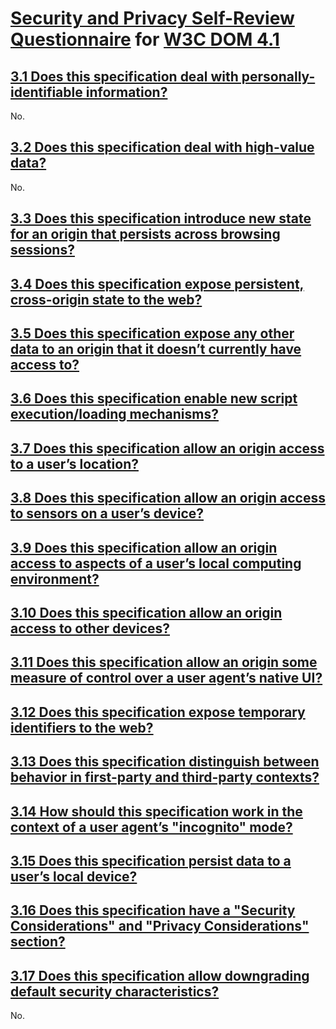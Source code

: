 # [Security and Privacy Self-Review Questionnaire] for [W3C DOM 4.1]

## [3.1 Does this specification deal with personally-identifiable information?]

No.

## [3.2 Does this specification deal with high-value data?]

No.

## [3.3 Does this specification introduce new state for an origin that persists across browsing sessions?]

## [3.4 Does this specification expose persistent, cross-origin state to the web?]

## [3.5 Does this specification expose any other data to an origin that it doesn’t currently have access to?]

## [3.6 Does this specification enable new script execution/loading mechanisms?]

## [3.7 Does this specification allow an origin access to a user’s location?]

## [3.8 Does this specification allow an origin access to sensors on a user’s device?]

## [3.9 Does this specification allow an origin access to aspects of a user’s local computing environment?]

## [3.10 Does this specification allow an origin access to other devices?]

## [3.11 Does this specification allow an origin some measure of control over a user agent’s native UI?]

## [3.12 Does this specification expose temporary identifiers to the web?]

## [3.13 Does this specification distinguish between behavior in first-party and third-party contexts?]

## [3.14 How should this specification work in the context of a user agent’s "incognito" mode?]

## [3.15 Does this specification persist data to a user’s local device?]

## [3.16 Does this specification have a "Security Considerations" and "Privacy Considerations" section?]

## [3.17 Does this specification allow downgrading default security characteristics?]

No.

<!--- References -->
[Security and Privacy Self-Review Questionnaire]: https://w3ctag.github.io/security-questionnaire/

[3.1 Does this specification deal with personally-identifiable information?]: https://w3ctag.github.io/security-questionnaire/#pii
[3.2 Does this specification deal with high-value data?]: https://w3ctag.github.io/security-questionnaire/#credentials
[3.3 Does this specification introduce new state for an origin that persists across browsing sessions?]: https://w3ctag.github.io/security-questionnaire/#persistent-origin-specific-state
[3.4 Does this specification expose persistent, cross-origin state to the web?]: https://w3ctag.github.io/security-questionnaire/#persistent-identifiers
[3.5 Does this specification expose any other data to an origin that it doesn’t currently have access to?]: https://w3ctag.github.io/security-questionnaire/#other-data
[3.6 Does this specification enable new script execution/loading mechanisms?]: https://w3ctag.github.io/security-questionnaire/#string-to-script
[3.7 Does this specification allow an origin access to a user’s location?]: https://w3ctag.github.io/security-questionnaire/#location
[3.8 Does this specification allow an origin access to sensors on a user’s device?]: https://w3ctag.github.io/security-questionnaire/#sensors
[3.9 Does this specification allow an origin access to aspects of a user’s local computing environment?]: https://w3ctag.github.io/security-questionnaire/#local-device
[3.10 Does this specification allow an origin access to other devices?]: https://w3ctag.github.io/security-questionnaire/#remote-device
[3.11 Does this specification allow an origin some measure of control over a user agent’s native UI?]: https://w3ctag.github.io/security-questionnaire/#native-ui
[3.12 Does this specification expose temporary identifiers to the web?]: https://w3ctag.github.io/security-questionnaire/#temporary-id
[3.13 Does this specification distinguish between behavior in first-party and third-party contexts?]: https://w3ctag.github.io/security-questionnaire/#first-third-party
[3.14 How should this specification work in the context of a user agent’s "incognito" mode?]: https://w3ctag.github.io/security-questionnaire/#incognito
[3.15 Does this specification persist data to a user’s local device?]: https://w3ctag.github.io/security-questionnaire/#storage
[3.16 Does this specification have a "Security Considerations" and "Privacy Considerations" section?]: https://w3ctag.github.io/security-questionnaire/#considerations
[3.17 Does this specification allow downgrading default security characteristics?]: https://w3ctag.github.io/security-questionnaire/#relaxed-sop

[W3C DOM 4.1]: https://w3c.github.io/dom/
